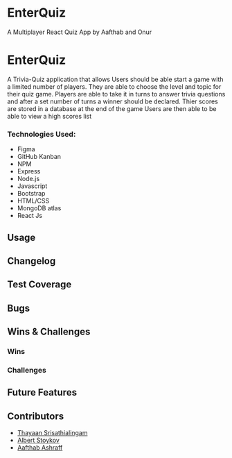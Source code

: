 # EnterQuiz

A Multiplayer React Quiz App by Aafthab and Onur

# EnterQuiz

A Trivia-Quiz application that allows Users should be able start a game with a limited number of players. They are able to choose the level and topic for their quiz game. Players are able to take it in turns to answer trivia questions and after a set number of turns a winner should be declared. Thier scores are stored in a database at the end of the game
Users are then able to be able to view a high scores list

### Technologies Used:

- Figma
- GitHub Kanban
- NPM
- Express
- Node.js
- Javascript
- Bootstrap
- HTML/CSS
- MongoDB atlas
- React Js

## Usage

## Changelog

## Test Coverage

## Bugs

## Wins & Challenges

### Wins

### Challenges

## Future Features

## Contributors

- [Thayaan Srisathialingam](https://github.com/THAYAANS)
- [Albert Stoykov](https://github.com/AlbertStoykov)
- [Aafthab Ashraff](https://github.com/iAmash412)
